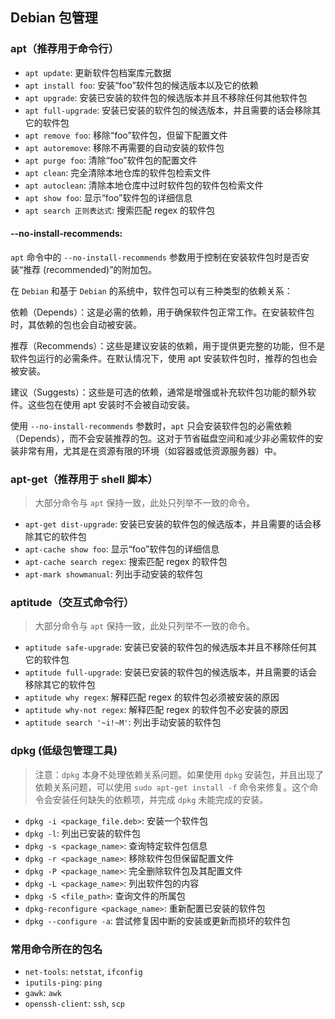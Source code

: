 ## Debian 包管理

### apt（推荐用于命令行）

- `apt update`: 更新软件包档案库元数据
- `apt install foo`: 安装“foo”软件包的候选版本以及它的依赖
- `apt upgrade`: 安装已安装的软件包的候选版本并且不移除任何其他软件包
- `apt full-upgrade`: 安装已安装的软件包的候选版本，并且需要的话会移除其它的软件包
- `apt remove foo`: 移除“foo”软件包，但留下配置文件
- `apt autoremove`: 移除不再需要的自动安装的软件包
- `apt purge foo`: 清除“foo”软件包的配置文件
- `apt clean`: 完全清除本地仓库的软件包检索文件
- `apt autoclean`: 清除本地仓库中过时软件包的软件包检索文件
- `apt show foo`: 显示“foo”软件包的详细信息
- `apt search 正则表达式`: 搜索匹配 regex 的软件包

#### --no-install-recommends: 

`apt` 命令中的 `--no-install-recommends` 参数用于控制在安装软件包时是否安装“推荐 (recommended)”的附加包。

在 `Debian` 和基于 `Debian` 的系统中，软件包可以有三种类型的依赖关系：

依赖（Depends）：这是必需的依赖，用于确保软件包正常工作。在安装软件包时，其依赖的包也会自动被安装。

推荐（Recommends）：这些是建议安装的依赖，用于提供更完整的功能，但不是软件包运行的必需条件。在默认情况下，使用 apt 安装软件包时，推荐的包也会被安装。

建议（Suggests）：这些是可选的依赖，通常是增强或补充软件包功能的额外软件。这些包在使用 apt 安装时不会被自动安装。

使用 `--no-install-recommends` 参数时，`apt` 只会安装软件包的必需依赖（Depends），而不会安装推荐的包。这对于节省磁盘空间和减少非必需软件的安装非常有用，尤其是在资源有限的环境（如容器或低资源服务器）中。


### apt-get（推荐用于 shell 脚本）

> 大部分命令与 `apt` 保持一致，此处只列举不一致的命令。

- `apt-get dist-upgrade`: 安装已安装的软件包的候选版本，并且需要的话会移除其它的软件包
- `apt-cache show foo`: 显示“foo”软件包的详细信息
- `apt-cache search regex`: 搜索匹配 regex 的软件包
- `apt-mark showmanual`: 列出手动安装的软件包

### aptitude（交互式命令行）

> 大部分命令与 `apt` 保持一致，此处只列举不一致的命令。

- `aptitude safe-upgrade`: 安装已安装的软件包的候选版本并且不移除任何其它的软件包
- `aptitude full-upgrade`: 安装已安装的软件包的候选版本，并且需要的话会移除其它的软件包
- `aptitude why regex`: 解释匹配 regex 的软件包必须被安装的原因
- `aptitude why-not regex`: 解释匹配 regex 的软件包不必安装的原因
- `aptitude search '~i!~M'`: 列出手动安装的软件包

### dpkg (低级包管理工具)

> 注意：`dpkg` 本身不处理依赖关系问题。如果使用 `dpkg` 安装包，并且出现了依赖关系问题，可以使用 `sudo apt-get install -f` 命令来修复。这个命令会安装任何缺失的依赖项，并完成 `dpkg` 未能完成的安装。

- `dpkg -i <package_file.deb>`: 安装一个软件包
- `dpkg -l`: 列出已安装的软件包
- `dpkg -s <package_name>`: 查询特定软件包信息
- `dpkg -r <package_name>`: 移除软件包但保留配置文件
- `dpkg -P <package_name>`: 完全删除软件包及其配置文件
- `dpkg -L <package_name>`: 列出软件包的内容
- `dpkg -S <file_path>`: 查询文件的所属包
- `dpkg-reconfigure <package_name>`: 重新配置已安装的软件包
- `dpkg --configure -a`: 尝试修复因中断的安装或更新而损坏的软件包

### 常用命令所在的包名

- `net-tools`: `netstat`, `ifconfig`
- `iputils-ping`: `ping`
- `gawk`: `awk`
- `openssh-client`: `ssh`, `scp`